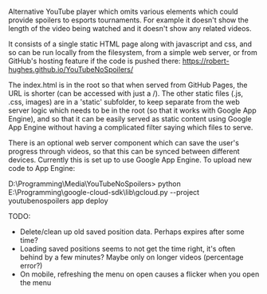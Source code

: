 Alternative YouTube player which omits various elements which could provide spoilers to esports tournaments.
For example it doesn't show the length of the video being watched and it doesn't show any related videos.

It consists of a single static HTML page along with javascript and css, and so can be run locally from the filesystem,
from a simple web server, or from GitHub's hosting feature if the code is pushed there: https://robert-hughes.github.io/YouTubeNoSpoilers/

The index.html is in the root so that when served from GitHub Pages, the URL is shorter (can be accessed with just a /). 
The other static files (.js, .css, images) are in a 'static' subfolder, to keep separate from the web
server logic which needs to be in the root (so that it works with Google App Engine), and so that it can be 
easily served as static content using Google App Engine without having a complicated filter saying
which files to serve.

There is an optional web server component which can save the user's progress through videos, so that this can be 
synced between different devices. Currently this is set up to use Google App Engine. To upload new code to App Engine:

D:\Programming\Media\YouTubeNoSpoilers> python E:\Programming\google-cloud-sdk\lib\gcloud.py --project youtubenospoilers app deploy

TODO:

* Delete/clean up old saved position data. Perhaps expires after some time?
* Loading saved positions seems to not get the time right, it's often behind by a few minutes? Maybe only on longer videos (percentage error?)
* On mobile, refreshing the menu on open causes a flicker when you open the menu
